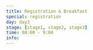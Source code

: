 ```yaml
---
title: Registration & Breakfast
special: registration
day: day3
stage: [stage1, stage2, stage3]
time: 08:00 - 9:00
info: 
---
```

